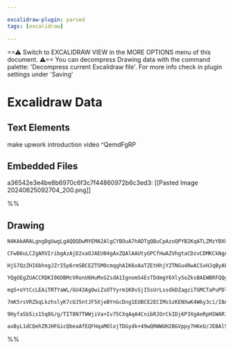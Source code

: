 ```yaml
---

excalidraw-plugin: parsed
tags: [excalidraw]

---
```

==⚠  Switch to EXCALIDRAW VIEW in the MORE OPTIONS menu of this document. ⚠== You can decompress Drawing data with the command palette: 'Decompress current Excalidraw file'. For more info check in plugin settings under 'Saving'


# Excalidraw Data
## Text Elements
make upwork introduction video ^QemdFgRP

## Embedded Files
a36542e3e4be8b6970c6f3c7f44860972b6c3ed3: [[Pasted Image 20240625092704_200.png]]

%%
## Drawing
```compressed-json
N4KAkARALgngDgUwgLgAQQQDwMYEMA2AlgCYBOuA7hADTgQBuCpAzoQPYB2KqATLZMzYBXUtiRoIACyhQ4zZAHoFAc0JRJQgEYA6bGwC2CgF7N6hbEcK4OCtptbErHALRY8RMpWdx8Q1TdIEfARcZgRmBShcZQUebTiANho6IIR9BA4oZm4AbXAwUDAi6HhxdCgsKGSiyEYWdi40HgB2Zv5iutZOADlOMW4ARh4ATmaAZjGADgSABj58yEIOYixu

CFwB6uLCZgARVIribgAzAjD2xaOJAEU04gAxZQAlAAUtyGPCfHwAZVhgtaCDzvCDMKCkNgAawQAHUSOpuDNtABWC6g8FQhB/GAAiRAkggiF+SQccLZNADNFsOC4bBqGCDGYzNHWZS41DMhYQTDcZxDAAskxR/OG/P5rRGI35lK5DLQzma/LG2maCUmwyZA2GosFkzRYIh0IAwmx8GxSGsAMQ8Y7DBBikGaWmQ5RE5Yms0WiTg6zMGmBTIgijwyTc

HjS7QzZHI6bhngJZrI5p6rmSBCEZTSMOcmqghAIK6oAaTZEtHhjYZTNGu4RwACSxHJqByAF00cdyOkG9wOEJvmi3cRScwm73+1zNMJlgBRYLpTJN1tooRwYi4Q6DZpa/kzaVjZFqsZoogcSE9vv4Y9sbDQwunfDnLnHThQH6EIxlAYJdsv+64fRfHKRZohUmBVBI+i4NCqArhQ5qQqgSwYsQQjYFADSoGYKxsISlAACqVGskHQbB8GIZkEIoWhGF

YQgOEgZUACCRDKI06DBMcVRonU6HuMxGZsdA1IgnomS4EsTDdmgY6Xly5oZksBAEWBRFQQgMFwHBpAIUhlGoehnCYSQdEgrgQhQGwTzhO+ZTgkICDHhJAAS6aZuBRbxMi+QAL7tIUxSwIgayEJByhINxTBdGx5YRfUPR9GUCRamMrTFsMaJLCsPISLgYwgjs+zBBuaD3o+uYEhIACqABaLxPMwjGVfgHD0EamDTlAeF2AAmpgAAa1wgp83zYuyoK

mgS+oYtCcLEAiTRTYaWL/GU43AgOwiZsOTYyrm1K0vSjI5sUrLssdkDZagziTGMCTaPuPDltGUY8AMzTpbKvIlkKMzDAMyLDDGYwtIKR5cgamIeuaaw+hwfq4AGXETs6NZCO6prQ965Bw/6GRI7mwZzaGaBjOK917jwTIzElzSPWiaYZlmJMzMqr2A5M4oJK9YrDN+4P5oWX6Comwzlm0XKo/Wja5G2T6dggUmoDJG1o0OZLnuOuaTqrs5pHji6y

7mK5rsVRZbqLkzhslyK7cUJ5ntJF5XjeBYnGcDng1EUBCE2ECIMsSzKENXwK4W6y3ci/I8AgYz2poCCTJoCSjDM2AJMcYzYM0xxitMv200n2Cx8QeX6u4ZR5DUYC20UAwLC2PngIb6xwHAfzrmU/nQGm6RrCxWbtAwhAIBQABCKODlDXroJaxxz/PWwQNgIiI3WFT6H8S1T1aAwILvu+L8vpCr+v483qj6OejD2Pw4jh8r3ja9pPcXy/CtgITUcg

9HyfaSb5is15q8G/g/TIT8N7TWWjiVa+Iv75CXqAqA4CnibRJOrCkIDj6P3XgAeRpHSWAR1MG/30PcX8/5AKDGIdg5+L43wfmzNQsB69lJQH4qxPuCBOL3ywcwv+URSBsOPmwCgaZcCFmVvAn+ND9DTmWIxYRoiQhhwRhCKgg9mDYAhN8PqgwJh3WTDMYsX4BjSnFsUTR2j8DdW4KMO6gpiws35DbBMANB5GDYAYbg/lagEHsmGHyTCkHrxQarba

axByL1dCQehZRJHFGicQbeaAfEQFHqaMOlojTDGydk+49wQRWWUH2BGVppy7HKeU/JEBAlSMQf/aEeCDJww1rJYocBAhmGEMwAA4qQGJNlWmDw7P+BAVllhMEDt4rkGRcCaGCIWOyHtczYCIHAbgSy0QcFGRs0g9kqTmRPLZPZCBanFDsAAKwQGhZgPxtlwAALJsBWHIuZCy3YPlOWAXydBhrhG8d5EA3kgA
```
%%